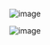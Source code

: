 ![image](https://github.com/Niclassslua/gta-vehicle-brandimages/assets/78554432/e9be3d8a-e51f-4a57-bb2e-4eca7e994b0a)

![image](https://github.com/Niclassslua/gta-vehicle-brandimages/assets/78554432/82914c56-5567-4fe4-ab52-41b401e0e085)
